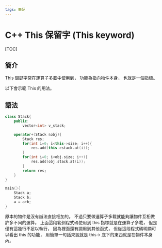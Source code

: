 ```yaml
---
tags: 筆記
---
```


# C++ This 保留字 (This keyword)

[TOC]

## 簡介

This 關鍵字常在運算子多載中使用到，
功能為指向物件本身，
也就是一個指標。  

以下會示範 This 的用法。  

## 語法

```cpp
class Stack{
    public:
        vector<int> v_stack;

    operator+(Stack &obj){
        Stack res;
        for(int i=0; i<this->size; i++){
            res.add(this->stack.at(i));
        }
        for(int i=0; i<obj.size; i++){
            res.add(obj.stack.at(i));
        }
        return res;
    }
}

main(){
    Stack a;
    Stack b;
    a = a+b;
}
```

原本的物件是沒有辦法直接相加的，
不過只要做運算子多載就能夠讓物件互相做許多不同的運算，
上面這段範例程式碼使用到 this 指標就是在運算子多載，
但是僅有這幾行不足以執行，
因為裡面還有調用到其他函式，
但從這段程式碼明顯可以看出 this 的功能，
用簡單一句話來說就是 this-> 底下的東西就是在物件本身內。  

<!-- 未完成 -->